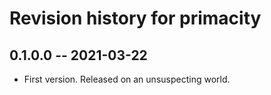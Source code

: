 # Revision history for primacity

## 0.1.0.0 -- 2021-03-22

* First version. Released on an unsuspecting world.

